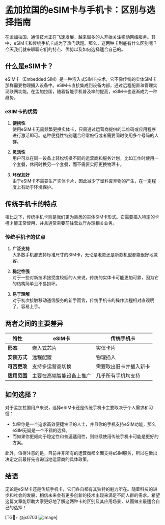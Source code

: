 # 孟加拉国的eSIM卡与手机卡：区别与选择指南

在孟加拉国，通信技术正在飞速发展，越来越多的人开始关注移动网络服务。其中，eSIM卡和传统手机卡成为了热门话题。那么，这两种卡到底有什么区别呢？今天我们就来聊聊它们的特点、优势以及如何选择适合自己的。

## 什么是eSIM卡？

eSIM卡（Embedded SIM）是一种嵌入式SIM卡技术，它不像传统的实体SIM卡那样需要物理插入设备中。eSIM卡直接集成到设备内部，通过远程配置和管理实现联网功能。在孟加拉国，随着智能手机普及率的提高，eSIM卡也逐渐成为一种趋势。

### eSIM卡的优势

1. **便携性**  
   使用eSIM卡无需频繁更换实体卡，只需通过运营商提供的二维码或应用程序进行激活即可。这种便捷性特别适合经常旅行或者需要同时使用多个号码的人群。

2. **灵活性**  
   用户可以在同一设备上轻松切换不同的运营商和服务计划，比如工作时使用一个套餐，休闲时换另一个套餐，而不需要实际更换物理卡。

3. **环保友好**  
   由于eSIM卡不需要生产实体卡片，因此减少了塑料废弃物的产生，在一定程度上有助于环境保护。

## 传统手机卡的特点

相比之下，传统手机卡则是我们更为熟悉的实体SIM卡形式。它需要插入特定的卡槽才能正常使用，并且通常需要前往营业厅办理相关业务。

### 传统手机卡的优点

1. **广泛支持**  
   大多数手机都支持标准尺寸的SIM卡，无论是老款还是新款机型都能很好地兼容。

2. **稳定性强**  
   对于一些对新技术接受度较低的人来说，传统的实体卡可能更加可靠，因为它的结构简单且不易损坏。

3. **易于理解**  
   对于初次接触移动通信服务的新手而言，传统手机卡的操作流程相对直观明了，容易上手。

## 两者之间的主要差异

| 特性         | eSIM卡                          | 传统手机卡                     |
|--------------|---------------------------------|--------------------------------|
| **形态**      | 嵌入式芯片                      | 实体卡片                       |
| **安装方式**  | 远程配置                        | 物理插入                       |
| **可否更改**  | 支持多运营商切换                | 需要取出旧卡并插入新卡         |
| **适用范围**  | 主要在高端智能设备上推广        | 几乎所有手机均支持             |

## 如何选择？

对于孟加拉国用户来说，选择eSIM卡还是传统手机卡主要取决于个人需求和习惯：

- 如果你是一个追求高效便捷生活的人士，并且你的手机支持eSIM功能，那么eSIM无疑是一个不错的选择。
- 而如果你更倾向于稳定性和普遍适用性，则继续使用传统手机卡可能是更好的方案。

此外，值得注意的是，目前并非所有的运营商都全面支持eSIM服务，所以在做出决定之前最好先咨询当地运营商的具体政策。

## 结语

无论是eSIM卡还是传统手机卡，它们各自都有其独特的魅力所在。随着科技的进步和社会的发展，相信未来会有更多创新的技术出现来满足不同人群的需求。希望这篇文章能帮助大家更好地了解这两种卡的区别及其应用场景，从而做出最适合自己的选择！

[TG💪+ @jx0703 ![Image](https://github.com/user-attachments/assets/dbca1d08-cadb-493c-b0ec-ad6f7a83f270)]